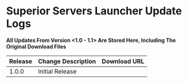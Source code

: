 # Superior Servers Launcher Update Logs

**All Updates From Version <1.0 - 1.1> Are Stored Here, Including The Original Download Files**

|  **Release**| **Change Description** |**Download URL**
|--|--|--|
| 1.0.0 | Initial Release |
